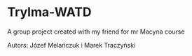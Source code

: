 # Trylma-WATD
A group project created with my friend for mr Macyna course


Autors:
Józef Melańczuk i Marek Traczyński
